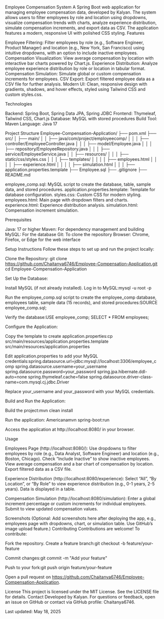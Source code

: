 Employee Compensation System
A Spring Boot web application for managing employee compensation data, developed by Kalyan. The system allows users to filter employees by role and location using dropdowns, visualize compensation trends with charts, analyze experience distribution, simulate compensation increments, and export data as CSV. The application features a modern, responsive UI with polished CSS styling.
Features

Employee Filtering: Filter employees by role (e.g., Software Engineer, Product Manager) and location (e.g., New York, San Francisco) using intuitive dropdowns, with an option to include inactive employees.
Compensation Visualization: View average compensation by location with interactive bar charts powered by Chart.js.
Experience Distribution: Analyze employee experience distribution by role or location in tabular format.
Compensation Simulation: Simulate global or custom compensation increments for employees.
CSV Export: Export filtered employee data as a CSV file for further analysis.
Modern UI: Clean, responsive design with gradients, shadows, and hover effects, styled using Tailwind CSS and custom styles.css.

Technologies

Backend: Spring Boot, Spring Data JPA, Spring JDBC
Frontend: Thymeleaf, Tailwind CSS, Chart.js
Database: MySQL with stored procedures
Build Tool: Maven
Language: Java 17

Project Structure
Employee-Compensation-Application/
├── pom.xml
├── src/
│   ├── main/
│   │   ├── java/com/project/employeecomp/
│   │   │   ├── controller/EmployeeController.java
│   │   │   ├── model/Employee.java
│   │   │   ├── repository/EmployeeRepository.java
│   │   │   ├── service/EmployeeService.java
│   │   ├── resources/
│   │   │   ├── static/css/styles.css
│   │   │   ├── templates/
│   │   │   │   ├── employees.html
│   │   │   │   ├── experience.html
│   │   │   │   ├── simulation.html
│   │   │   ├── application.properties.template
├── Employee.sql
├── .gitignore
├── README.md


employee_comp.sql: MySQL script to create the database, table, sample data, and stored procedures.
application.properties.template: Template for database configuration.
styles.css: Custom CSS for modern styling.
employees.html: Main page with dropdown filters and charts.
experience.html: Experience distribution analysis.
simulation.html: Compensation increment simulation.

Prerequisites

Java: 17 or higher
Maven: For dependency management and building
MySQL: For the database
Git: To clone the repository
Browser: Chrome, Firefox, or Edge for the web interface

Setup Instructions
Follow these steps to set up and run the project locally:

Clone the Repository:
git clone https://github.com/Chaitanya6746/Employee-Compensation-Application.git
cd Employee-Compensation-Application


Set Up the Database:

Install MySQL (if not already installed).
Log in to MySQL:mysql -u root -p


Run the employee_comp.sql script to create the employee_comp database, employees table, sample data (15 records), and stored procedures:SOURCE employee_comp.sql;


Verify the database:USE employee_comp;
SELECT * FROM employees;




Configure the Application:

Copy the template to create application.properties:cp src/main/resources/application.properties.template src/main/resources/application.properties


Edit application.properties to add your MySQL credentials:spring.datasource.url=jdbc:mysql://localhost:3306/employee_comp
spring.datasource.username=your_username
spring.datasource.password=your_password
spring.jpa.hibernate.ddl-auto=none
spring.thymeleaf.cache=false
spring.datasource.driver-class-name=com.mysql.cj.jdbc.Driver

Replace your_username and your_password with your MySQL credentials.


Build and Run the Application:

Build the project:mvn clean install


Run the application: Americanamvn spring-boot:run


Access the application at http://localhost:8080/ in your browser.



Usage

Employees Page (http://localhost:8080/):
Use dropdowns to filter employees by role (e.g., Data Analyst, Software Engineer) and location (e.g., Boston, Chicago).
Check “Include Inactive” to show inactive employees.
View average compensation and a bar chart of compensation by location.
Export filtered data as a CSV file.


Experience Distribution (http://localhost:8080/experience):
Select “All”, “By Location”, or “By Role” to view experience distribution (e.g., 0-1 years, 2-5 years).
Data is displayed in a table.


Compensation Simulation (http://localhost:8080/simulation):
Enter a global increment percentage or custom increments for individual employees.
Submit to view updated compensation values.



Screenshots
(Optional: Add screenshots here after deploying the app, e.g., employees page with dropdowns, chart, or simulation table. Use GitHub’s image upload feature.)
Contributing
Contributions are welcome! To contribute:

Fork the repository.
Create a feature branch:git checkout -b feature/your-feature


Commit changes:git commit -m "Add your feature"


Push to your fork:git push origin feature/your-feature


Open a pull request on https://github.com/Chaitanya6746/Employee-Compensation-Application.

License
This project is licensed under the MIT License. See the LICENSE file for details.
Contact
Developed by Kalyan. For questions or feedback, open an issue on GitHub or contact via GitHub profile: Chaitanya6746.

Last updated: May 18, 2025
